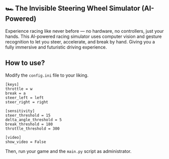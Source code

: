 ## 🏎️ The Invisible Steering Wheel Simulator (AI-Powered)
Experience racing like never before — no hardware, no controllers, just your hands. This AI-powered racing simulator uses computer vision and gesture recognition to let you steer, accelerate, and break by hand. Giving you a fully immersive and futuristic driving experience.

## How to use?
Modify the `config.ini` file to your liking.
```
[keys]
throttle = w
break = a
steer_left = left
steer_right = right

[sensitivity]
steer_threshold = 15
delta_angle_threshold = 5
break_threshold = 180
throttle_threshold = 300

[video]
show_video = False
```
Then, run your game and the `main.py` script as administrator.
